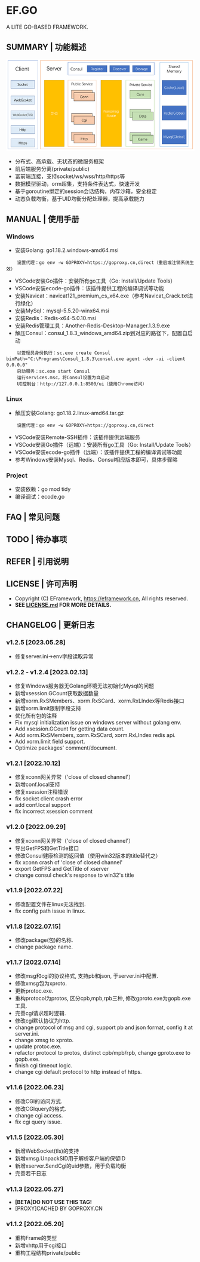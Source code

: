 # EF.GO
A LITE GO-BASED FRAMEWORK.

## SUMMARY | 功能概述
![avatar](res/ef-structure.png)
- 分布式、高承载、无状态的微服务框架
- 前后端服务分离(private/public)
- 富前端连接，支持socket/ws/wss/http/https等
- 数据模型驱动，orm超集，支持条件表达式，快速开发
- 基于goroutine绑定的session会话结构，内存沙箱，安全稳定
- 动态负载均衡，基于UID均衡分配处理器，提高承载能力

## MANUAL | 使用手册
### Windows
- 安装Golang: go1.18.2.windows-amd64.msi
```
    设置代理：go env -w GOPROXY=https://goproxy.cn,direct（重启或注销系统生效）
```
- VSCode安装Go插件：安装所有go工具（Go: Install/Update Tools）
- VSCode安装ecode-go插件：该插件提供工程的编译调试等功能
- 安装Navicat：navicat121_premium_cs_x64.exe（参考Navicat_Crack.txt进行绿化）
- 安装MySql：mysql-5.5.20-winx64.msi
- 安装Redis：Redis-x64-5.0.10.msi
- 安装Redis管理工具：Another-Redis-Desktop-Manager.1.3.9.exe
- 解压Consul：consul_1.8.3_windows_amd64.zip到对应的路径下，配置自启动
```
	以管理员身份执行：sc.exe create Consul binPath="C:\Programs\Consul_1.8.3\consul.exe agent -dev -ui -client 0.0.0.0"
	启动服务：sc.exe start Consul
	运行services.msc，将Consul设置为自启动
	UI控制台：http://127.0.0.1:8500/ui（使用Chrome访问）
```

### Linux
- 解压安装Golang: go1.18.2.linux-amd64.tar.gz
```
    设置代理：go env -w GOPROXY=https://goproxy.cn,direct
```
- VSCode安装Remote-SSH插件：该插件提供远端服务
- VSCode安装Go插件（远端）：安装所有go工具（Go: Install/Update Tools）
- VSCode安装ecode-go插件（远端）：该插件提供工程的编译调试等功能
- 参考Windows安装Mysql、Redis、Consul相应版本即可，具体步骤略

### Project
- 安装依赖：go mod tidy
- 编译调试：ecode.go

## FAQ | 常见问题

## TODO | 待办事项

## REFER | 引用说明

## LICENSE | 许可声明
- Copyright (C) EFramework, https://eframework.cn, All rights reserved.
- **SEE [LICENSE.md](https://go.eframework.cn/md_LICENSE.html) FOR MORE DETAILS.**

## CHANGELOG | 更新日志
### v1.2.5 [2023.05.28]
- 修复server.ini->env字段读取异常

### v1.2.2 - v1.2.4 [2023.02.13]
- 修复Windows服务器无Golang环境无法初始化Mysql的问题
- 新增xsession.GCount获取数据数量
- 新增xorm.RxSMembers、xorm.RxSCard、xorm.RxLIndex等Redis接口
- 新增xorm.limit限制字段支持
- 优化所有包的注释
- Fix mysql initialization issue on windows server without golang env.
- Add xsession.GCount for getting data count.
- Add xorm.RxSMembers, xorm.RxSCard, xorm.RxLIndex redis api.
- Add xorm.limit field support.
- Optimize packages' comment/document.

### v1.2.1 [2022.10.12]
- 修复xconn网关异常（'close of closed channel'）
- 新增conf.local支持
- 修复xsession注释错误
- fix socket client crash error
- add conf.local support
- fix incorrect xsession comment

### v1.2.0 [2022.09.29]
- 修复xconn网关异常（'close of closed channel'）
- 导出GetFPS和GetTitle接口
- 修改Consul健康检测的返回值（使用win32版本的title替代之）
- fix xconn crash of 'close of closed channel'
- export GetFPS and GetTitle of xserver
- change consul check's response to win32's title

### v1.1.9 [2022.07.22]
- 修改配置文件在linux无法找到.
- fix config path issue in linux.

### v1.1.8 [2022.07.15]
- 修改package(包)的名称.
- change package name.

### v1.1.7 [2022.07.14]
- 修改msg和cgi的协议格式, 支持pb和json, 于server.ini中配置.
- 修改xmsg包为xproto.
- 更新protoc.exe.
- 重构protocol为protos, 区分cpb,mpb,rpb三种, 修改gproto.exe为gopb.exe工具.
- 完善cgi请求超时逻辑.
- 修改cgi默认协议为http.
- change protocol of msg and cgi, support pb and json format, config it at server.ini.
- change xmsg to xproto.
- update protoc.exe.
- refactor protocol to protos, distinct cpb/mpb/rpb, change gproto.exe to gopb.exe.
- finish cgi timeout logic.
- change cgi default protocol to http instead of https.

### v1.1.6 [2022.06.23]
- 修改CGI的访问方式.
- 修改CGIquery的格式.
- change cgi access.
- fix cgi query issue.

### v1.1.5 [2022.05.30]
- 新增WebSocket(tls)的支持
- 新增xmsg.UnpackSID用于解析客户端的保留ID
- 新增xserver.SendCgi的uid参数，用于负载均衡
- 完善若干日志

### v1.1.3 [2022.05.27]
- **[BETA]DO NOT USE THIS TAG!**
- [PROXY]CACHED BY GOPROXY.CN

### v1.1.2 [2022.05.20]
- 重构Frame的类型
- 新增xhttp用于cgi接口
- 重构工程结构private/public